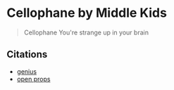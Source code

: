 # Cellophane by Middle Kids

> Cellophane
You're strange up in your brain

## Citations
- [genius](https://genius.com/Middle-kids-cellophane-brain-lyrics)
- [open props](https://open-props.style/)

